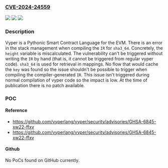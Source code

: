 ### [CVE-2024-24559](https://cve.mitre.org/cgi-bin/cvename.cgi?name=CVE-2024-24559)
![](https://img.shields.io/static/v1?label=Product&message=vyper&color=blue)
![](https://img.shields.io/static/v1?label=Version&message=%3D%20%3C%3D%200.3.10%20&color=brighgreen)
![](https://img.shields.io/static/v1?label=Vulnerability&message=CWE-327%3A%20Use%20of%20a%20Broken%20or%20Risky%20Cryptographic%20Algorithm&color=brighgreen)

### Description

Vyper is a Pythonic Smart Contract Language for the EVM. There is an error in the stack management when compiling the `IR` for `sha3_64`. Concretely, the `height` variable is miscalculated. The vulnerability can't be triggered without writing the `IR` by hand (that is, it cannot be triggered from regular vyper code). `sha3_64` is used for retrieval in mappings. No flow that would cache the `key` was found so the issue shouldn't be possible to trigger when compiling the compiler-generated `IR`. This issue isn't triggered during normal compilation of vyper code so the impact is low. At the time of publication there is no patch available.

### POC

#### Reference
- https://github.com/vyperlang/vyper/security/advisories/GHSA-6845-xw22-ffxv
- https://github.com/vyperlang/vyper/security/advisories/GHSA-6845-xw22-ffxv

#### Github
No PoCs found on GitHub currently.

